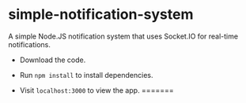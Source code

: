 # simple-notification-system
A simple Node.JS notification system that uses Socket.IO for real-time notifications.

- Download the code.

- Run `npm install` to install dependencies.

- Visit `localhost:3000` to view the app.
=======
